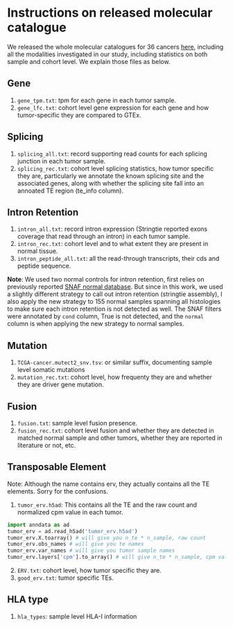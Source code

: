 # Instructions on released molecular catalogue

We released the whole molecular catalogues for 36 cancers [here](https://genome.med.nyu.edu/public/yarmarkovichlab/ImmunoVerse/molecular_catalogue/), including all the modalities investigated in our study, including statistics on both sample and cohort level. We explain those files as below.

## Gene

1. `gene_tpm.txt`: tpm for each gene in each tumor sample.
2. `gene_lfc.txt`: cohort level gene expression for each gene and how tumor-specific they are compared to GTEx.

## Splicing

1. `splicing_all.txt`: record supporting read counts for each splicing junction in each tumor sample.
2. `splicing_rec.txt`: cohort level splicing statistics, how tumor specific they are, particularly we annotate the known splicing site and the associated genes, along with whether the splicing site fall into an annoated TE region (te_info column).

## Intron Retention

1. `intron_all.txt`: record intron expression (Stringtie reported exons coverage that read through an intron) in each tumor sample.
2. `intron_rec.txt`: cohort level and to what extent they are present in normal tissue. 
3. `intron_peptide_all.txt`: all the read-through transcripts, their cds and peptide sequence.

**Note**: We used two normal controls for intron retention, first relies on previously reported [SNAF normal database](https://github.com/frankligy/SNAF). But since in this work, we used a slightly different strategy to call out intron retention (stringtie assembly), I also apply the new strategy to 155 normal samples spanning all histologies to make sure each intron retention is not detected as well. The SNAF filters were annotated by `cond` column, True is not detected, and the `normal` column is when applying the new strategy to normal samples.


## Mutation

1. `TCGA-cancer.mutect2_snv.tsv`: or similar suffix, documenting sample level somatic mutations
2. `mutation_rec.txt`: cohort level, how frequenty they are and whether they are driver gene mutation.

## Fusion

1. `fusion.txt`: sample level fusion presence.
2. `fusion_rec.txt`: cohort level fusion and whether they are detected in matched normal sample and other tumors, whether they are reported in literature or not, etc.

## Transposable Element

Note: Although the name contains erv, they actually contains all the TE elements. Sorry for the confusions.

1. `tumor_erv.h5ad`: This contains all the TE and the raw count and normalized cpm value in each tumor.

```python
import anndata as ad
tumor_erv = ad.read_h5ad('tumor_erv.h5ad')
tumor_erv.X.toarray() # will give you n_te * n_sample, raw count
tumor_erv.obs_names # will give you te names
tumor_erv.var_names # will give you tumor sample names
tumor_erv.layers['cpm'].to_array() # will give n_te * n_sample, cpm values
```

2. `ERV.txt`: cohort level, how tumor specific they are.
3. `good_erv.txt`: tumor specific TEs.

## HLA type

1. `hla_types`: sample level HLA-I information
